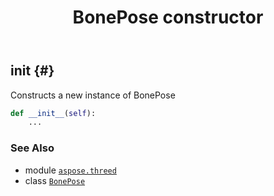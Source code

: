 ﻿---
title: BonePose constructor
second_title: Aspose.3D for Python via .NET API References
description: 
type: docs
weight: 10
url: /python-net/aspose.threed/bonepose/__init__/
is_root: false
---

## __init__ {#}

Constructs a new instance of BonePose



```python
def __init__(self):
    ...
```





### See Also
* module [`aspose.threed`](../../)
* class [`BonePose`](/3d/python-net/aspose.threed/bonepose)
